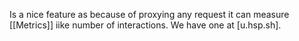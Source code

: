 Is a nice feature as because of proxying any request it can measure [[Metrics]] iike number of interactions.
We have one at [u.hsp.sh].